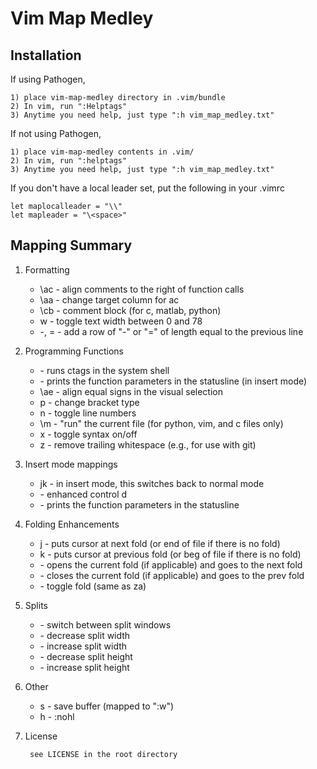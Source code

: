 Vim Map Medley
===

Installation
---

If using Pathogen,

    1) place vim-map-medley directory in .vim/bundle
    2) In vim, run ":Helptags"
    3) Anytime you need help, just type ":h vim_map_medley.txt"

If not using Pathogen,

    1) place vim-map-medley contents in .vim/
    2) In vim, run ":helptags"
    3) Anytime you need help, just type ":h vim_map_medley.txt"

If you don't have a local leader set, put the following in your .vimrc

    let maplocalleader = "\\"
    let mapleader = "\<space>"


Mapping Summary
---

1) Formatting

    * \ac             - align comments to the right of function calls
    * \aa             - change target column for <localleader>ac
    * \cb             - comment block (for c, matlab, python)
    * <space>w        - toggle text width between 0 and 78
    * \-, \=          - add a row of "-" or "=" of length equal to the previous line

2) Programming Functions

    * <f5>            - runs ctags in the system shell
    * <c-f>           - prints the function parameters in the statusline (in insert mode)
    * \ae             - align equal signs in the visual selection
    * <space>p        - change bracket type
    * <space>n        - toggle line numbers
    * \m              - "run" the current file (for python, vim, and c files only)
    * <space>x        - toggle syntax on/off
    * <space>z        - remove trailing whitespace (e.g., for use with git)

3) Insert mode mappings

    * jk              - in insert mode, this switches back to normal mode
    * <c-d>           - enhanced control d
    * <c-f>           - prints the function parameters in the statusline

4) Folding Enhancements

    * <space>j        - puts cursor at next fold (or end of file if there is no fold)
    * <space>k        - puts cursor at previous fold (or beg of file if there is no fold)
    * <a-j>           - opens the current fold (if applicable) and goes to the next fold
    * <a-k>           - closes the current fold (if applicable) and goes to the prev fold
    * <c-u>           - toggle fold (same as za)

5) Splits

    * <a-w>           - switch between split windows
    * <c-left>        - decrease split width
    * <c-right>       - increase split width
    * <c-down>        - decrease split height
    * <c-up>          - increase split height

6) Other

    * <space>s        - save buffer (mapped to ":w<cr>")
    * <space>h        - :nohl<cr>

7) License

        see LICENSE in the root directory
